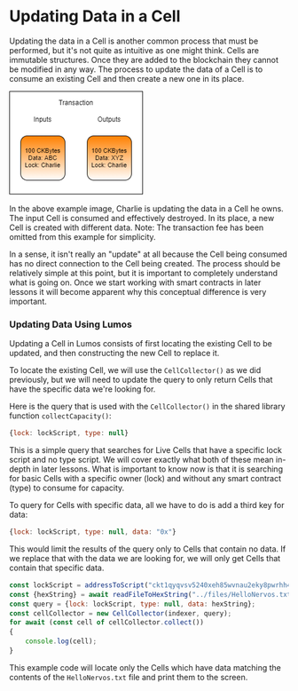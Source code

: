 # Updating Data in a Cell

Updating the data in a Cell is another common process that must be performed, but it's not quite as intuitive as one might think. Cells are immutable structures. Once they are added to the blockchain they cannot be modified in any way. The process to update the data of a Cell is to consume an existing Cell and then create a new one in its place.

![](../.gitbook/assets/updating-cell-data-flow.png)

In the above example image, Charlie is updating the data in a Cell he owns. The input Cell is consumed and effectively destroyed. In its place, a new Cell is created with different data. Note: The transaction fee has been omitted from this example for simplicity.

In a sense, it isn't really an "update" at all because the Cell being consumed has no direct connection to the Cell being created. The process should be relatively simple at this point, but it is important to completely understand what is going on. Once we start working with smart contracts in later lessons it will become apparent why this conceptual difference is very important.

### Updating Data Using Lumos

Updating a Cell in Lumos consists of first locating the existing Cell to be updated, and then constructing the new Cell to replace it.

To locate the existing Cell, we will use the `CellCollector()` as we did previously, but we will need to update the query to only return Cells that have the specific data we're looking for.

Here is the query that is used with the `CellCollector()` in the shared library function `collectCapacity()`:

```javascript
{lock: lockScript, type: null}
```

This is a simple query that searches for Live Cells that have a specific lock script and no type script. We will cover exactly what both of these mean in-depth in later lessons. What is important to know now is that it is searching for basic Cells with a specific owner \(lock\) and without any smart contract \(type\) to consume for capacity.

To query for Cells with specific data, all we have to do is add a third key for data:

```javascript
{lock: lockScript, type: null, data: "0x"}
```

This would limit the results of the query only to Cells that contain no data. If we replace that with the data we are looking for, we will only get Cells that contain that specific data.

```javascript
const lockScript = addressToScript("ckt1qyqvsv5240xeh85wvnau2eky8pwrhh4jr8ts8vyj37");
const {hexString} = await readFileToHexString("../files/HelloNervos.txt");
const query = {lock: lockScript, type: null, data: hexString};
const cellCollector = new CellCollector(indexer, query);
for await (const cell of cellCollector.collect())
{
	console.log(cell);
}
```

This example code will locate only the Cells which have data matching the contents of the `HelloNervos.txt` file and print them to the screen.

 

